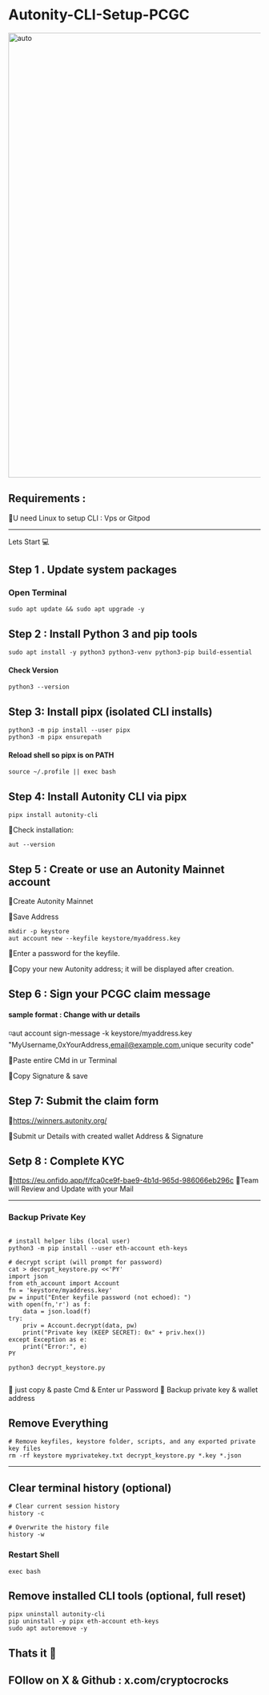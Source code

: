 # Autonity-CLI-Setup-PCGC
<img width="1684" height="886" alt="auto" src="https://github.com/user-attachments/assets/50b3184e-8cd7-4383-912e-00d6e7630039" />

## Requirements :
🔹U need Linux to setup CLI :  Vps or Gitpod

---------------------------------------------------------------------------------------------------------

Lets Start 💻

## Step 1 . Update system packages

### Open Terminal 
```console
sudo apt update && sudo apt upgrade -y

```

## Step 2 : Install Python 3 and pip tools
  
```console
sudo apt install -y python3 python3-venv python3-pip build-essential

```

#### Check Version
```console
python3 --version

```

## Step 3: Install pipx (isolated CLI installs)

```console
python3 -m pip install --user pipx
python3 -m pipx ensurepath

```

#### Reload shell so pipx is on PATH
```console
source ~/.profile || exec bash

```

## Step 4: Install Autonity CLI via pipx
```console
pipx install autonity-cli

```

🔹Check installation:
```console
aut --version

```

## Step 5 : Create or use an Autonity Mainnet account

🔹Create Autonity Mainnet 

🔹Save Address

```console
mkdir -p keystore
aut account new --keyfile keystore/myaddress.key

```
🔹Enter a password for the keyfile.

🔹Copy your new Autonity address; it will be displayed after creation.

## Step 6 : Sign your PCGC claim message

#### sample format : Change with ur details 

◽aut account sign-message -k keystore/myaddress.key "MyUsername,0xYourAddress,email@example.com,unique security code"

🔹Paste entire CMd in ur Terminal

🔹Copy Signature & save

## Step 7: Submit the claim form

🔗https://winners.autonity.org/

🔹Submit ur Details with created wallet Address & Signature

## Setp 8 : Complete KYC
🔗https://eu.onfido.app/f/fca0ce9f-bae9-4b1d-965d-986066eb296c
🔹Team will Review and Update with your Mail

-----------------------------------------------------------------------------------------------------------------------------------

### Backup Private Key

```console

# install helper libs (local user)
python3 -m pip install --user eth-account eth-keys

# decrypt script (will prompt for password)
cat > decrypt_keystore.py <<'PY'
import json
from eth_account import Account
fn = 'keystore/myaddress.key'
pw = input("Enter keyfile password (not echoed): ")
with open(fn,'r') as f:
    data = json.load(f)
try:
    priv = Account.decrypt(data, pw)
    print("Private key (KEEP SECRET): 0x" + priv.hex())
except Exception as e:
    print("Error:", e)
PY

python3 decrypt_keystore.py


```

🔹 just copy & paste Cmd & Enter ur Password
🔹 Backup private key & wallet address


## Remove Everything 

```console
# Remove keyfiles, keystore folder, scripts, and any exported private key files
rm -rf keystore myprivatekey.txt decrypt_keystore.py *.key *.json

```

----------------------------------------------------------------------------------------------------------

## Clear terminal history (optional)

```console
# Clear current session history
history -c

# Overwrite the history file
history -w

```

### Restart Shell

```console
exec bash

```

## Remove installed CLI tools (optional, full reset)

```console
pipx uninstall autonity-cli
pip uninstall -y pipx eth-account eth-keys
sudo apt autoremove -y

```

## Thats it 🥳

## FOllow on X & Github : x.com/cryptocrocks
